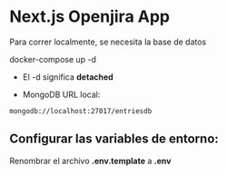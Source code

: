# Next.js Openjira App
Para correr localmente, se necesita la base de datos

docker-compose up -d

* El -d significa  __detached__

* MongoDB URL local:
```
mongodb://localhost:27017/entriesdb
```
## Configurar las variables de entorno:

Renombrar el archivo __.env.template__ a __.env__